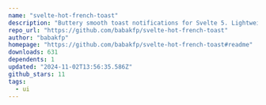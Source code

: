 ```yaml
---
name: "svelte-hot-french-toast"
description: "Buttery smooth toast notifications for Svelte 5. Lightweight, customizable, and beautiful by default."
repo_url: "https://github.com/babakfp/svelte-hot-french-toast"
author: "babakfp"
homepage: "https://github.com/babakfp/svelte-hot-french-toast#readme"
downloads: 631
dependents: 1
updated: "2024-11-02T13:56:35.586Z"
github_stars: 11
tags: 
  - ui
---
```

